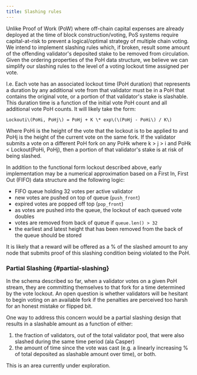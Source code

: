 ```yaml
---
title: Slashing rules
---
```


Unlike Proof of Work \(PoW\) where off-chain capital expenses are already
deployed at the time of block construction/voting, PoS systems require
capital-at-risk to prevent a logical/optimal strategy of multiple chain voting.
We intend to implement slashing rules which, if broken, result some amount of
the offending validator's deposited stake to be removed from circulation. Given
the ordering properties of the PoH data structure, we believe we can simplify
our slashing rules to the level of a voting lockout time assigned per vote.

I.e. Each vote has an associated lockout time \(PoH duration\) that represents
a duration by any additional vote from that validator must be in a PoH that
contains the original vote, or a portion of that validator's stake is
slashable. This duration time is a function of the initial vote PoH count and
all additional vote PoH counts. It will likely take the form:

```text
Lockouti\(PoHi, PoHj\) = PoHj + K \* exp\(\(PoHj - PoHi\) / K\)
```

Where PoHi is the height of the vote that the lockout is to be applied to and
PoHj is the height of the current vote on the same fork. If the validator
submits a vote on a different PoH fork on any PoHk where k &gt; j &gt; i and
PoHk &lt; Lockout\(PoHi, PoHj\), then a portion of that validator's stake is at
risk of being slashed.

In addition to the functional form lockout described above, early
implementation may be a numerical approximation based on a First In, First Out
\(FIFO\) data structure and the following logic:

- FIFO queue holding 32 votes per active validator
- new votes are pushed on top of queue \(`push_front`\)
- expired votes are popped off top \(`pop_front`\)
- as votes are pushed into the queue, the lockout of each queued vote doubles
- votes are removed from back of queue if `queue.len() > 32`
- the earliest and latest height that has been removed from the back of the
  queue should be stored

It is likely that a reward will be offered as a % of the slashed amount to any
node that submits proof of this slashing condition being violated to the PoH.

### Partial Slashing {#partial-slashing}

In the schema described so far, when a validator votes on a given PoH stream,
they are committing themselves to that fork for a time determined by the vote
lockout. An open question is whether validators will be hesitant to begin
voting on an available fork if the penalties are perceived too harsh for an
honest mistake or flipped bit.

One way to address this concern would be a partial slashing design that results
in a slashable amount as a function of either:

1. the fraction of validators, out of the total validator pool, that were also
   slashed during the same time period \(ala Casper\)
2. the amount of time since the vote was cast \(e.g. a linearly increasing % of
   total deposited as slashable amount over time\), or both.

This is an area currently under exploration.
